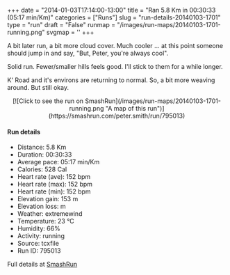 +++
date = "2014-01-03T17:14:00-13:00"
title = "Ran 5.8 Km in 00:30:33 (05:17 min/Km)"
categories = ["Runs"]
slug = "run-details-20140103-1701"
type = "run"
draft = "False"
runmap = "/images/run-maps/20140103-1701-running.png"
svgmap = '<polyline points="93 48, 98 39, 99 33, 92 31, 83 31, 67 36, 40 58, 37 60, 36 60, 18 67, 7 70, 1 66, 0 62, 18 51, 25 46, 49 32, 64 38, 86 30, 99 31, 100 34, 97 42">'
+++

A bit later run, a bit more cloud cover. Much cooler ... at this point someone should jump in and say, "But, Peter, you're always cool". 

Solid run. Fewer/smaller hills feels good. I'll stick to them for a while longer. 

K' Road and it's environs are returning to normal. So, a bit more weaving around. But still okay. 



<!--more-->

<center>
[![Click to see the run on SmashRun](/images/run-maps/20140103-1701-running.png "A map of this run")](https://smashrun.com/peter.smith/run/795013)
</center>

#### Run details

* Distance: 5.8 Km
* Duration: 00:30:33
* Average pace: 05:17 min/Km
* Calories: 528 Cal
* Heart rate (ave): 152 bpm
* Heart rate (max): 152 bpm
* Heart rate (min): 152 bpm
* Elevation gain: 153 m
* Elevation loss:  m
* Weather: extremewind
* Temperature: 23 &deg;C
* Humidity: 66%
* Activity: running
* Source: tcxfile
* Run ID: 795013

Full details at [SmashRun](https://smashrun.com/peter.smith/run/795013)